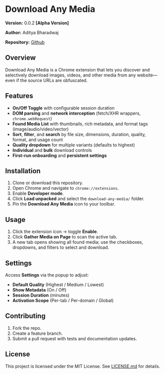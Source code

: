 # Download Any Media

**Version:** 0.0.2 **[Alpha Version]**  

**Author:** Aditya Bharadwaj

**Repository:** [Github](https://github.com/aditya-m-bharadwaj//Any_Media_Downloader)

## Overview

Download Any Media is a Chrome extension that lets you discover and selectively download images, videos, and other media from any website—even if the source URLs are obfuscated.

## Features

- **On/Off Toggle** with configurable session duration  
- **DOM parsing** and **network interception** (fetch/XHR wrappers, `chrome.webRequest`)  
- **Found Media List** with thumbnails, rich metadata, and format tags (image/audio/video/vector)  
- **Sort**, **filter**, and **search** by file size, dimensions, duration, quality, format, and usage count  
- **Quality dropdown** for multiple variants (defaults to highest)  
- **Individual** and **bulk** download controls  
- **First-run onboarding** and **persistent settings**  

## Installation

1. Clone or download this repository.  
2. Open Chrome and navigate to `chrome://extensions`.  
3. Enable **Developer mode**.  
4. Click **Load unpacked** and select the `download-any-media/` folder.  
5. Pin the **Download Any Media** icon to your toolbar.

## Usage

1. Click the extension icon → toggle **Enable**.  
2. Click **Gather Media on Page** to scan the active tab.  
3. A new tab opens showing all found media; use the checkboxes, dropdowns, and filters to select and download.

## Settings

Access **Settings** via the popup to adjust:  
- **Default Quality** (Highest / Medium / Lowest)  
- **Show Metadata** (On / Off)  
- **Session Duration** (minutes)  
- **Activation Scope** (Per-tab / Per-domain / Global)

## Contributing

1. Fork the repo.  
2. Create a feature branch.  
3. Submit a pull request with tests and documentation updates.

## License

This project is licensed under the MIT License. See [LICENSE.md](LICENSE.md) for details.
